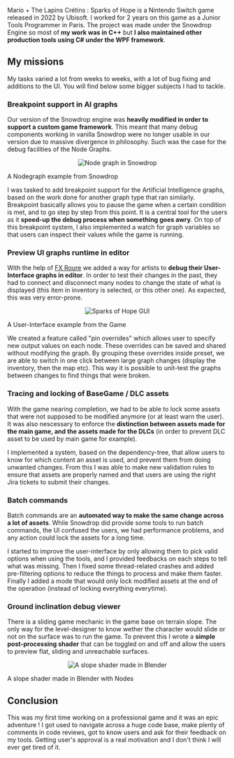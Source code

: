 Mario + The Lapins Crétins : Sparks of Hope is a Nintendo Switch game released in 2022 by Ubisoft. I worked for 2 years on this game as a Junior Tools Programmer in Paris. The project was made under the Snowdrop Engine so most of **my work was in C++** but **I also maintained other production tools using C# under the WPF framework**.

## My missions

My tasks varied a lot from weeks to weeks, with a lot of bug fixing and additions to the UI. You will find below some bigger subjects I had to tackle.

### Breakpoint support in AI graphs

Our version of the Snowdrop engine was **heavily modified in order to support a custom game framework**. This meant that many debug components working in vanilla Snowdrop were no longer usable in our version due to massive divergence in philosophy. Such was the case for the debug facilities of the Node Graphs.

<p style="text-align:center">
    <img src="/img/sparks-of-hope/node-graph.jpg" alt="Node graph in Snowdrop" loading=lazy/>
    <figcaption>A Nodegraph example from Snowdrop</figcaption>
</p>

I was tasked to add breakpoint support for the Artificial Intelligence graphs, based on the work done for another graph type that ran similarly. Breakpoint basically allows you to pause the game when a certain condition is met, and to go step by step from this point. It is a central tool for the users as it **speed-up the debug process when something goes awry**. On top of this breakpoint system, I also implemented a watch for graph variables so that users can inspect their values while the game is running.

### Preview UI graphs runtime in editor

With the help of [FX Roure](https://www.linkedin.com/in/fran%C3%A7ois-xavier-roure-a2a01b2/) we added a way for artists to **debug their User-Interface graphs in editor**. In order to test their changes in the past, they had to connect and disconnect many nodes to change the state of what is displayed (this item in inventory is selected, or this other one). As expected, this was very error-prone.

<p style="text-align:center">
    <img src="/img/sparks-of-hope/gui.webp" alt="Sparks of Hope GUI" loading=lazy/>
    <figcaption>A User-Interface example from the Game</figcaption>
</p>

We created a feature called "pin overrides" which allows user to specify new output values on each node. These overrides can be saved and shared without modifying the graph. By grouping these overrides inside preset, we are able to switch in one click between large graph changes (display the inventory, then the map etc). This way it is possible to unit-test the graphs between changes to find things that were broken.

### Tracing and locking of BaseGame / DLC assets

With the game nearing completion, we had to be able to lock some assets that were not supposed to be modified anymore (or at least warn the user). It was also nescessary to enforce the **distinction between assets made for the main game, and the assets made for the DLCs** (in order to prevent DLC asset to be used by main game for example).

I implemented a system, based on the dependency-tree, that allow users to know for which content an asset is used, and prevent them from doing unwanted changes. From this I was able to make new validation rules to ensure that assets are properly named and that users are using the right Jira tickets to submit their changes.

### Batch commands

Batch commands are an **automated way to make the same change across a lot of assets**. While Snowdrop did provide some tools to run batch commands, the UI confused the users, we had performance problems, and any action could lock the assets for a long time. 

I started to improve the user-interface by only allowing them to pick valid options when using the tools, and I provided feedbacks on each steps to tell what was missing. Then I fixed some thread-related crashes and added pre-filtering options to reduce the things to process and make them faster. Finally I added a mode that would only lock modified assets at the end of the operation (instead of locking everything everytime).

### Ground inclination debug viewer

There is a sliding game mechanic in the game base on terrain slope. The only way for the level-designer to know wether the character would slide or not on the surface was to run the game. To prevent this I wrote a **simple post-processing shader** that can be toggled on and off and allow the users to preview flat, sliding and unreachable surfaces.

<p style="text-align:center">
    <img src="/img/sparks-of-hope/slope-shader.png" alt="A slope shader made in Blender" loading=lazy/>
    <figcaption>A slope shader made in Blender with Nodes</figcaption>
</p>

## Conclusion

This was my first time working on a professional game and it was an epic adventure ! I got used to navigate across a huge code base, make plenty of comments in code reviews, got to know users and ask for their feedback on my tools. Getting user's approval is a real motivation and I don't think I will ever get tired of it.

